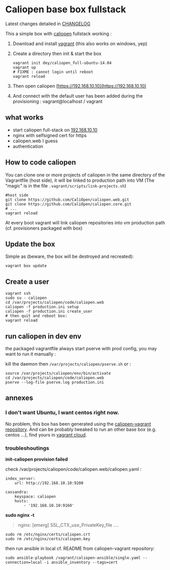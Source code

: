 # Caliopen base box fullstack

Latest changes detailed in [CHANGELOG](https://github.com/esion/caliopen-vagrant/blob/master/CHANGELOG.md)

This a simple box with [caliopen](https://www.caliopen.org/) fullstack working :

1. Download and install [vagrant](http://vagrantup.com/) (this also works on windows, yep)
2. Create a directory then init & start the box

    ~~~
    vagrant init dey/caliopen_full-ubuntu-14.04
    vagrant up
    # FIXME : cannot login until reboot
    vagrant reload
    ~~~

3. Then open caliopen [https://192.168.10.10](https://192.168.10.10)
4. And connect with the default user has been added during the provisioning : vagrant@localhost / vagrant

## what works

* start caliopen full-stack on [192.168.10.10](https://192.168.10.10)
* nginx with selfsigned cert for https
* caliopen.web I guess
* authentication

## How to code caliopen

You can clone one or more projects of caliopen in the same directory of the Vagrantfile (host side), it will be linked to production path into VM
(The "magic" is in the file  `.vagrant/scripts/link-projects.sh`)

~~~
#host side
git clone https://github.com/CaliOpen/caliopen.web.git
git clone https://github.com/CaliOpen/caliopen.core.git
# ...
vagrant reload
~~~

At every boot vagrant will link caliopen repositories into vm production path (cf. provisioners packaged with box)

## Update the box

Simple as (beware, the box will be destroyed and recreated):

~~~
vagrant box update
~~~

## Create a user

~~~
vagrant ssh
sudo su - caliopen
cd /var/projects/caliopen/code/caliopen.web
caliopen -f production.ini setup
caliopen -f production.ini create_user
# then quit and reboot box:
vagrant reload
~~~

## run caliopen in dev env

the packaged vagrantfile always start pserve with prod config, you may want to run it manually :

kill the daemon then `/var/projects/caliopen/pserve.sh` or :

~~~
source /var/projects/caliopen/env/bin/activate
cd /var/projects/caliopen/code/caliopen.web
pserve --log-file pserve.log production.ini
~~~

## annexes

### I don't want Ubuntu, I want centos right now.

No problem, this box has been generated using the [caliopen-vagrant repository](https://github.com/esion/caliopen-vagrant). And can
be probably tweaked to run an other base box (e.g. centos ...), find yours in [vagrant cloud](https://vagrantcloud.com).

### troubleshoutings

**init-caliopen provision failed**

check /var/projects/caliopen/code/caliopen.web/caliopen.yaml :

~~~
index_server:
    url: http://192.168.10.10:9200

cassandra:
    keyspace: caliopen
    hosts:
        - '192.168.10.10:9160'
~~~

**sudo nginx -t**

> nginx: [emerg] SSL_CTX_use_PrivateKey_file ....

~~~
sudo rm /etc/nginx/certs/caliopen.crt
sudo rm /etc/nginx/certs/caliopen.key
~~~

then run ansible in local cf. README from caliopen-vagrant repository:

~~~
sudo ansible-playbook /vagrant/caliopen-ansible/single.yaml --connection=local -i ansible_inventory --tags=cert
~~~
